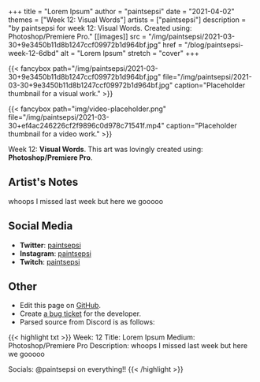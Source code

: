 +++
title =       "Lorem Ipsum"
author =      "paintsepsi"
date =        "2021-04-02"
themes =      ["Week 12: Visual Words"]
artists =     ["paintsepsi"]
description = "by paintsepsi for week 12: Visual Words. Created using: Photoshop/Premiere Pro."
[[images]]
              src = "/img/paintsepsi/2021-03-30+9e3450b11d8b1247ccf09972b1d964bf.jpg"
              href = "/blog/paintsepsi-week-12-6dbd"
              alt = "Lorem Ipsum"
              stretch = "cover"
+++


{{< fancybox path="/img/paintsepsi/2021-03-30+9e3450b11d8b1247ccf09972b1d964bf.jpg" file="/img/paintsepsi/2021-03-30+9e3450b11d8b1247ccf09972b1d964bf.jpg" caption="Placeholder thumbnail for a visual work." >}}

{{< fancybox path="img/video-placeholder.png" file="/img/paintsepsi/2021-03-30+ef4ac246226cf2f9896c0d978c71541f.mp4" caption="Placeholder thumbnail for a video work." >}}


Week 12: **Visual Words**. This art was lovingly created using: **Photoshop/Premiere Pro**.

## Artist's Notes

whoops I missed last week but here we gooooo

## Social Media

- **Twitter**: <a href='https://twitter.com/paintsepsi' target='_blank'>paintsepsi</a>
- **Instagram**: <a href='https://instagram.com/paintsepsi' target='_blank'>paintsepsi</a>
- **Twitch**: <a href='https://twitch.tv/paintsepsi' target='_blank'>paintsepsi</a>


## Other

- Edit this page on [GitHub](https://github.com/teaminkling/web-refresh/edit/main/content/blog/paintsepsi-week-12-6dbd.md).
- Create [a bug ticket](https://github.com/teaminkling/web-refresh/issues/new?assignees=&labels=bug&template=problem-report.md&title=) for the developer.
- Parsed source from Discord is as follows:

{{< highlight txt >}}
Week: 12
Title: Lorem Ipsum
Medium: Photoshop/Premiere Pro 
Description: whoops I missed last week but here we gooooo 

Socials: @paintsepsi on everything!!
{{< /highlight >}}